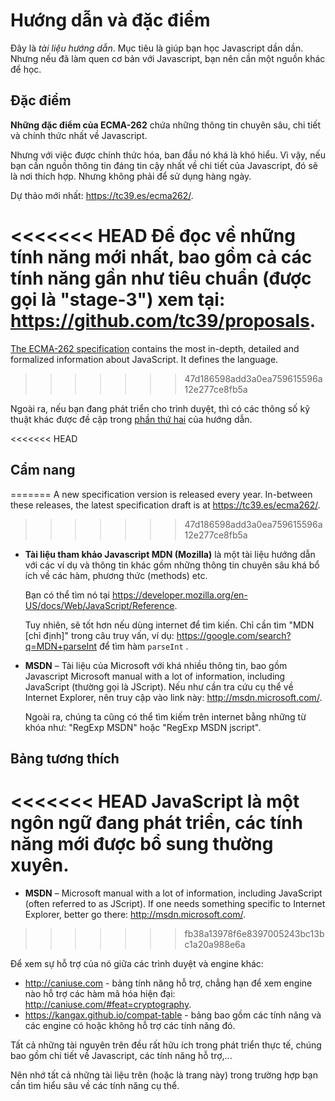 # Hướng dẫn và đặc điểm

Đây là *tài liệu hướng dẫn*. Mục tiêu là giúp bạn học Javascript dần dần. Nhưng nếu đã làm quen cơ bản với Javascript, bạn nên cần một nguồn khác để học.
## Đặc điểm

**Những đặc điểm của ECMA-262** chứa những thông tin chuyên sâu, chi tiết và chính thức nhất về Javascript.
 
Nhưng với việc được chính thức hóa, ban đầu nó khá là khó hiểu. Vì vậy, nếu bạn cần nguồn thông tin đáng tin cậy nhất về chi tiết của Javascript, đó sẽ là nơi thích hợp. Nhưng không phải để sử dụng hàng ngày.

Dự thảo mới nhất: <https://tc39.es/ecma262/>.

<<<<<<< HEAD
Để đọc về những tính năng mới nhất, bao gồm cả các tính năng gần như tiêu chuẩn (được gọi là "stage-3") xem tại: <https://github.com/tc39/proposals>.
=======
[The ECMA-262 specification](https://www.ecma-international.org/publications/standards/Ecma-262.htm) contains the most in-depth, detailed and formalized information about JavaScript. It defines the language.
>>>>>>> 47d186598add3a0ea759615596a12e277ce8fb5a

Ngoài ra, nếu bạn đang phát triển cho trình duyệt, thì có các thông số kỹ thuật khác được đề cập trong [phần thứ hai](info:browser-environment) của hướng dẫn.

<<<<<<< HEAD
## Cẩm nang
=======
A new specification version is released every year. In-between these releases, the latest specification draft is at <https://tc39.es/ecma262/>.
>>>>>>> 47d186598add3a0ea759615596a12e277ce8fb5a

- **Tài liệu tham khảo Javascript MDN (Mozilla)** là một tài liệu hướng dẫn với các ví dụ và thông tin khác gồm những thông tin chuyên sâu khá bổ ích về các hàm, phương thức (methods) etc.

    Bạn có thể tìm nó tại <https://developer.mozilla.org/en-US/docs/Web/JavaScript/Reference>.

    Tuy nhiên, sẽ tốt hơn nếu dùng internet để tìm kiến. Chỉ cần tìm "MDN [chỉ định]" trong câu truy vấn, ví dụ: <https://google.com/search?q=MDN+parseInt> để tìm hàm `parseInt` .


- **MSDN** – Tài liệu của Microsoft với khá nhiều thông tin, bao gồm Javascript Microsoft manual with a lot of information, including JavaScript (thường gọi là JScript). Nếu như cần tra cứu cụ thể về Internet Explorer, nên truy cập vào link này: <http://msdn.microsoft.com/>.

    Ngoài ra, chúng ta cũng có thể tìm kiếm trên internet bằng những từ khóa như: "RegExp MSDN" hoặc "RegExp MSDN jscript".

## Bảng tương thích

<<<<<<< HEAD
JavaScript là một ngôn ngữ đang phát triển, các tính năng mới được bổ sung thường xuyên.
=======
- **MSDN** – Microsoft manual with a lot of information, including JavaScript (often referred to as JScript). If one needs something specific to Internet Explorer, better go there: <http://msdn.microsoft.com/>.
>>>>>>> fb38a13978f6e8397005243bc13bc1a20a988e6a

Để xem sự hỗ trợ của nó giữa các trình duyệt và engine khác:

- <http://caniuse.com> - bảng tính năng hỗ trợ, chẳng hạn để xem engine nào hỗ trợ các hàm mã hóa hiện đại: <http://caniuse.com/#feat=cryptography>.
- <https://kangax.github.io/compat-table> - bảng bao gồm các tính năng và các engine có hoặc không hỗ trợ các tính năng đó.

Tất cả những tài nguyên trên đều rất hữu ích trong phát triển thực tế, chúng bao gồm chi tiết về Javascript, các tính năng hỗ trợ,...

Nên nhớ tất cả những tài liệu trên (hoặc là trang này) trong trường hợp bạn cần tìm hiểu sâu về các tính năng cụ thể.
